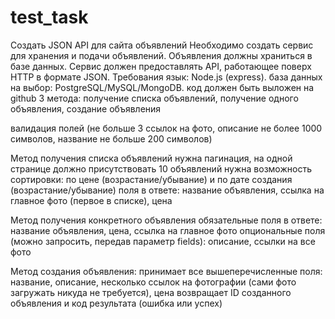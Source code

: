 # test_task

Создать JSON API для сайта объявлений
Необходимо создать сервис для хранения и подачи объявлений. Объявления должны храниться в базе данных. Сервис должен предоставлять API, работающее поверх HTTP в формате JSON.
Требования
язык: Node.js (express).
база данных на выбор: PostgreSQL/MySQL/MongoDB.
код должен быть выложен на github
3 метода: получение списка объявлений, получение одного объявления, создание объявления

валидация полей (не больше 3 ссылок на фото, описание не более 1000 символов, название не больше 200 символов)

Метод получения списка объявлений
нужна пагинация, на одной странице должно присутствовать 10 объявлений
нужна возможность сортировки: по цене (возрастание/убывание) и по дате создания (возрастание/убывание)
поля в ответе: название объявления, ссылка на главное фото (первое в списке), цена

Метод получения конкретного объявления
обязательные поля в ответе: название объявления, цена, ссылка на главное фото
опциональные поля (можно запросить, передав параметр fields): описание, ссылки на все фото

Метод создания объявления:
принимает все вышеперечисленные поля: название, описание, несколько ссылок на фотографии (сами фото загружать никуда не требуется), цена
возвращает ID созданного объявления и код результата (ошибка или успех)
